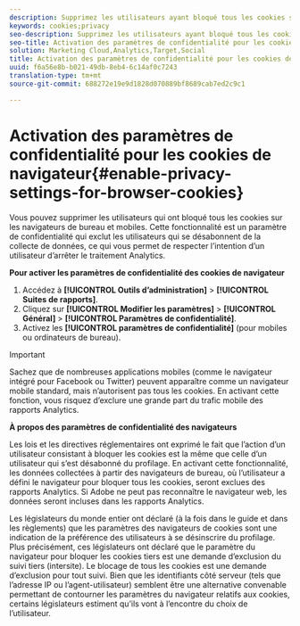 ```yaml
---
description: Supprimez les utilisateurs ayant bloqué tous les cookies sur les navigateurs de bureau et mobiles. Ce paramètre de confidentialité exclut les utilisateurs qui se désabonnent de la collecte de données Analytics.
keywords: cookies;privacy
seo-description: Supprimez les utilisateurs ayant bloqué tous les cookies sur les navigateurs de bureau et mobiles. Ce paramètre de confidentialité exclut les utilisateurs qui se désabonnent de la collecte de données Analytics.
seo-title: Activation des paramètres de confidentialité pour les cookies de navigateur
solution: Marketing Cloud,Analytics,Target,Social
title: Activation des paramètres de confidentialité pour les cookies de navigateur
uuid: f6a56e8b-b021-49db-8eb4-6c14af0c7243
translation-type: tm+mt
source-git-commit: 688272e19e9d1828d070889bf8689cab7ed2c9c1

---
```



# Activation des paramètres de confidentialité pour les cookies de navigateur{#enable-privacy-settings-for-browser-cookies}

Vous pouvez supprimer les utilisateurs qui ont bloqué tous les cookies sur les navigateurs de bureau et mobiles. Cette fonctionnalité est un paramètre de confidentialité qui exclut les utilisateurs qui se désabonnent de la collecte de données, ce qui vous permet de respecter l’intention d’un utilisateur d’arrêter le traitement Analytics.

**Pour activer les paramètres de confidentialité des cookies de navigateur**

1. Accédez à **[!UICONTROL Outils d’administration]** &gt; **[!UICONTROL Suites de rapports]**.
1. Cliquez sur **[!UICONTROL Modifier les paramètres]** &gt; **[!UICONTROL Général]** &gt; **[!UICONTROL Paramètres de confidentialité]**.
1. Activez les **[!UICONTROL paramètres de confidentialité]** (pour mobiles ou ordinateurs de bureau).

>[!IMPORTANT]
>
>Sachez que de nombreuses applications mobiles (comme le navigateur intégré pour Facebook ou Twitter) peuvent apparaître comme un navigateur mobile standard, mais n’autorisent pas tous les cookies. En activant cette fonction, vous risquez d’exclure une grande part du trafic mobile des rapports Analytics.

**À propos des paramètres de confidentialité des navigateurs**

Les lois et les directives réglementaires ont exprimé le fait que l’action d’un utilisateur consistant à bloquer les cookies est la même que celle d’un utilisateur qui s’est désabonné du profilage. En activant cette fonctionnalité, les données collectées à partir des navigateurs de bureau, où l’utilisateur a défini le navigateur pour bloquer tous les cookies, seront exclues des rapports Analytics. Si Adobe ne peut pas reconnaître le navigateur web, les données seront incluses dans les rapports Analytics.

Les législateurs du monde entier ont déclaré (à la fois dans le guide et dans les règlements) que les paramètres des navigateurs de cookies sont une indication de la préférence des utilisateurs à se désinscrire du profilage. Plus précisément, ces législateurs ont déclaré que le paramètre du navigateur pour bloquer les cookies tiers est une demande d’exclusion du suivi tiers (intersite). Le blocage de tous les cookies est une demande d’exclusion pour tout suivi. Bien que les identifiants côté serveur (tels que l’adresse IP ou l’agent-utilisateur) semblent être une alternative convenable permettant de contourner les paramètres du navigateur relatifs aux cookies, certains législateurs estiment qu’ils vont à l’encontre du choix de l’utilisateur.